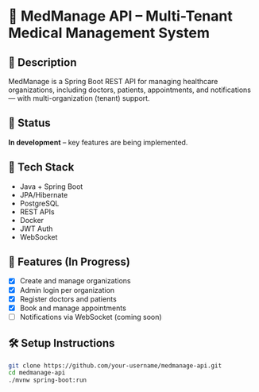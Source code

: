 # 🏥 MedManage API – Multi-Tenant Medical Management System

## 📌 Description
MedManage is a Spring Boot REST API for managing healthcare organizations, including doctors, patients, appointments, and notifications — with multi-organization (tenant) support.

## 🚧 Status
**In development** – key features are being implemented.

## 🧰 Tech Stack
- Java + Spring Boot
- JPA/Hibernate
- PostgreSQL
- REST APIs
- Docker
- JWT Auth
- WebSocket

## 🔧 Features (In Progress)
- [x] Create and manage organizations
- [x] Admin login per organization
- [x] Register doctors and patients
- [x] Book and manage appointments
- [ ] Notifications via WebSocket (coming soon)

## 🛠 Setup Instructions
```bash
git clone https://github.com/your-username/medmanage-api.git
cd medmanage-api
./mvnw spring-boot:run
